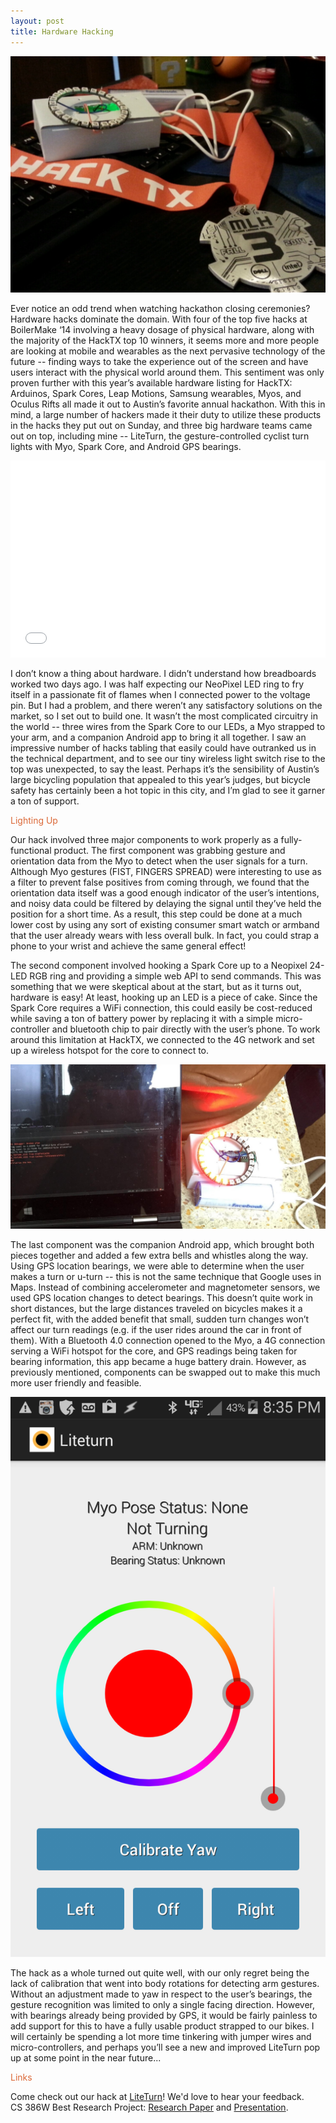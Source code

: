 ```yaml
---
layout: post
title: Hardware Hacking
---
```


![HackTX 3rd Place Medal](/img/blog/hacktx-medal.png)


Ever notice an odd trend when watching hackathon closing ceremonies? Hardware hacks dominate the domain. With four of the top five hacks at BoilerMake ‘14 involving a heavy dosage of physical hardware, along with the majority of the HackTX top 10 winners, it seems more and more people are looking at mobile and wearables as the next pervasive technology of the future -- finding ways to take the experience out of the screen and have users interact with the physical world around them. This sentiment was only proven further with this year’s available hardware listing for HackTX: Arduinos, Spark Cores, Leap Motions, Samsung wearables, Myos, and Oculus Rifts all made it out to Austin’s favorite annual hackathon. With this in mind, a large number of hackers made it their duty to utilize these products in the hacks they put out on Sunday, and three big hardware teams came out on top, including mine -- LiteTurn, the gesture-controlled cyclist turn lights with Myo, Spark Core, and Android GPS bearings.

<div class="videoWrapper">
     <iframe width="100%" height="315" src="//www.youtube.com/embed/QdmPOHyUchk" frameborder="0" allowfullscreen></iframe>
</div>

I don’t know a thing about hardware. I didn’t understand how breadboards worked two days ago. I was half expecting our NeoPixel LED ring to fry itself in a passionate fit of flames when I connected power to the voltage pin. But I had a problem, and there weren’t any satisfactory solutions on the market, so I set out to build one. It wasn’t the most complicated circuitry in the world -- three wires from the Spark Core to our LEDs, a Myo strapped to your arm, and a companion Android app to bring it all together. I saw an impressive number of hacks tabling that easily could have outranked us in the technical department, and to see our tiny wireless light switch rise to the top was unexpected, to say the least. Perhaps it’s the sensibility of Austin’s large bicycling population that appealed to this year’s judges, but bicycle safety has certainly been a hot topic in this city, and I’m glad to see it garner a ton of support.


<h3-dark style="color: #DB6837">Lighting Up</h3-dark>


Our hack involved three major components to work properly as a fully-functional product. The first component was grabbing gesture and orientation data from the Myo to detect when the user signals for a turn. Although Myo gestures (FIST, FINGERS SPREAD) were interesting to use as a filter to prevent false positives from coming through, we found that the orientation data itself was a good enough indicator of the user’s intentions, and noisy data could be filtered by delaying the signal until they’ve held the position for a short time. As a result, this step could be done at a much lower cost by using any sort of existing consumer smart watch or armband that the user already wears with less overall bulk. In fact, you could strap a phone to your wrist and achieve the same general effect!


The second component involved hooking a Spark Core up to a Neopixel 24-LED RGB ring and providing a simple web API to send commands. This was something that we were skeptical about at the start, but as it turns out, hardware is easy! At least, hooking up an LED is a piece of cake. Since the Spark Core requires a WiFi connection, this could easily be cost-reduced while saving a ton of battery power by replacing it with a simple micro-controller and bluetooth chip to pair directly with the user’s phone. To work around this limitation at HackTX, we connected to the 4G network and set up a wireless hotspot for the core to connect to.


![Liteturn Spark Module](/img/blog/liteturn_spark.png)


The last component was the companion Android app, which brought both pieces together and added a few extra bells and whistles along the way. Using GPS location bearings, we were able to determine when the user makes a turn or u-turn -- this is not the same technique that Google uses in Maps. Instead of combining accelerometer and magnetometer sensors, we used GPS location changes to detect bearings. This doesn’t quite work in short distances, but the large distances traveled on bicycles makes it a perfect fit, with the added benefit that small, sudden turn changes won’t affect our turn readings (e.g. if the user rides around the car in front of them). With a Bluetooth 4.0 connection opened to the Myo, a 4G connection serving a WiFi hotspot for the core, and GPS readings being taken for bearing information, this app became a huge battery drain. However, as previously mentioned, components can be swapped out to make this much more user friendly and feasible.


![Liteturn Controller Module](/img/blog/liteturn_app.png)


The hack as a whole turned out quite well, with our only regret being the lack of calibration that went into body rotations for detecting arm gestures. Without an adjustment made to yaw in respect to the user’s bearings, the gesture recognition was limited to only a single facing direction. However, with bearings already being provided by GPS, it would be fairly painless to add support for this to have a fully usable product strapped to our bikes. I will certainly be spending a lot more time tinkering with jumper wires and micro-controllers, and perhaps you’ll see a new and improved LiteTurn pop up at some point in the near future...


<h3-dark style="color: #DB6837">Links</h3-dark>


Come check out our hack at [LiteTurn](https://github.com/kyeah/LiteTurn)! We'd love to hear your feedback.
  </br>
CS 386W Best Research Project: [Research Paper](/img/projects/liteturn-final.pdf) and [Presentation](/img/projects/liteturn-pres.pdf).